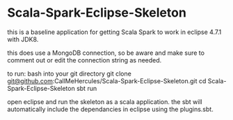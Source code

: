 # Scala-Spark-Eclipse-Skeleton

this is a baseline application for getting Scala Spark to work in eclipse 4.7.1 with JDK8.

this does use a MongoDB connection, so be aware and make sure to comment out or edit the connection string as needed.

to run:
bash into your git directory
git clone git@github.com:CallMeHercules/Scala-Spark-Eclipse-Skeleton.git
cd Scala-Spark-Eclipse-Skeleton
sbt run

open eclipse and run the skeleton as a scala application.  the sbt will automatically include the dependancies in eclipse using the plugins.sbt.